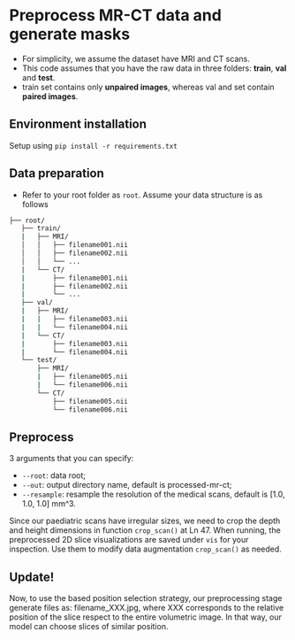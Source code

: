 # Preprocess MR-CT data and generate masks
- For simplicity, we assume the dataset have MRI and CT scans.
- This code assumes that you have the raw data in three folders: **train**, **val** and **test**. 
- train set contains only **unpaired images**, whereas val and set contain **paired images**. 

## Environment installation
Setup using `pip install -r requirements.txt`

## Data preparation
- Refer to your root folder as `root`. Assume your data structure is as follows
```bash
├── root/
   ├── train/
   |   ├── MRI/
   │   │   ├── filename001.nii
   │   │   ├── filename002.nii
   │   │   └── ...
   |   └── CT/
   |       ├── filename001.nii
   |       ├── filename002.nii
   |       └── ...   
   ├── val/
   |   ├── MRI/
   |   |   ├── filename003.nii
   |   |   └── filename004.nii
   |   └── CT/
   |       ├── filename003.nii
   |       └── filename004.nii
   └── test/
       ├── MRI/
       |   ├── filename005.nii
       |   └── filename006.nii
       └── CT/
           ├── filename005.nii
           └── filename006.nii

```

## Preprocess
3 arguments that you can specify:
- `--root`: data root;
- `--out`: output directory name, default is processed-mr-ct;
- `--resample`: resample the resolution of the medical scans, default is [1.0, 1.0, 1.0] mm^3.

Since our paediatric scans have irregular sizes, we need to crop the depth and height dimensions in function `crop_scan()` at Ln 47. When running, the preprocessed 2D slice visualizations are saved under `vis` for your inspection. Use them to modify data augmentation `crop_scan()` as needed.

## Update!

Now, to use the based position selection strategy, our preprocessing stage generate files as: filename_XXX.jpg, where XXX corresponds to the relative position of the slice respect to the entire volumetric image. In that way, our model can choose slices of similar position.
